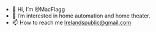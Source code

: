 - 👋 Hi, I’m @MacFlagg
- 👀 I’m interested in home automation and home theater.
- 📫 How to reach me Irelandspublic@gmail.com

<!---
MacFlagg/MacFlagg is a ✨ special ✨ repository because its `README.md` (this file) appears on your GitHub profile.
You can click the Preview link to take a look at your changes.
--->
